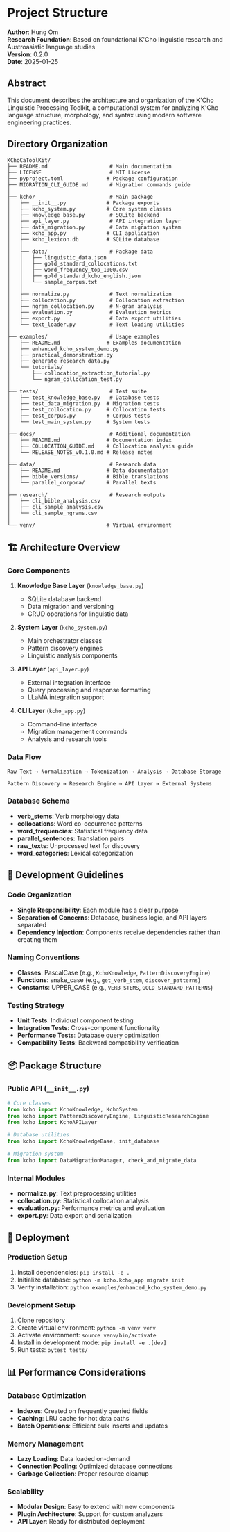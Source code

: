 # Project Structure

**Author**: Hung Om  
**Research Foundation**: Based on foundational K'Cho linguistic research and Austroasiatic language studies  
**Version**: 0.2.0  
**Date**: 2025-01-25

## Abstract

This document describes the architecture and organization of the K'Cho Linguistic Processing Toolkit, a computational system for analyzing K'Cho language structure, morphology, and syntax using modern software engineering practices.

## Directory Organization

```
KChoCaToolKit/
├── README.md                    # Main documentation
├── LICENSE                      # MIT License
├── pyproject.toml              # Package configuration
├── MIGRATION_CLI_GUIDE.md       # Migration commands guide
│
├── kcho/                        # Main package
│   ├── __init__.py             # Package exports
│   ├── kcho_system.py          # Core system classes
│   ├── knowledge_base.py        # SQLite backend
│   ├── api_layer.py             # API integration layer
│   ├── data_migration.py        # Data migration system
│   ├── kcho_app.py             # CLI application
│   ├── kcho_lexicon.db         # SQLite database
│   │
│   ├── data/                    # Package data
│   │   ├── linguistic_data.json
│   │   ├── gold_standard_collocations.txt
│   │   ├── word_frequency_top_1000.csv
│   │   ├── gold_standard_kcho_english.json
│   │   └── sample_corpus.txt
│   │
│   ├── normalize.py             # Text normalization
│   ├── collocation.py           # Collocation extraction
│   ├── ngram_collocation.py     # N-gram analysis
│   ├── evaluation.py            # Evaluation metrics
│   ├── export.py                # Data export utilities
│   └── text_loader.py           # Text loading utilities
│
├── examples/                    # Usage examples
│   ├── README.md               # Examples documentation
│   ├── enhanced_kcho_system_demo.py
│   ├── practical_demonstration.py
│   ├── generate_research_data.py
│   └── tutorials/
│       ├── collocation_extraction_tutorial.py
│       └── ngram_collocation_test.py
│
├── tests/                       # Test suite
│   ├── test_knowledge_base.py   # Database tests
│   ├── test_data_migration.py  # Migration tests
│   ├── test_collocation.py     # Collocation tests
│   ├── test_corpus.py          # Corpus tests
│   └── test_main_system.py     # System tests
│
├── docs/                        # Additional documentation
│   ├── README.md               # Documentation index
│   ├── COLLOCATION_GUIDE.md    # Collocation analysis guide
│   └── RELEASE_NOTES_v0.1.0.md # Release notes
│
├── data/                        # Research data
│   ├── README.md               # Data documentation
│   ├── bible_versions/         # Bible translations
│   └── parallel_corpora/       # Parallel texts
│
├── research/                    # Research outputs
│   ├── cli_bible_analysis.csv
│   ├── cli_sample_analysis.csv
│   └── cli_sample_ngrams.csv
│
└── venv/                       # Virtual environment
```

## 🏗️ Architecture Overview

### Core Components

1. **Knowledge Base Layer** (`knowledge_base.py`)
   - SQLite database backend
   - Data migration and versioning
   - CRUD operations for linguistic data

2. **System Layer** (`kcho_system.py`)
   - Main orchestrator classes
   - Pattern discovery engines
   - Linguistic analysis components

3. **API Layer** (`api_layer.py`)
   - External integration interface
   - Query processing and response formatting
   - LLaMA integration support

4. **CLI Layer** (`kcho_app.py`)
   - Command-line interface
   - Migration management commands
   - Analysis and research tools

### Data Flow

```
Raw Text → Normalization → Tokenization → Analysis → Database Storage
    ↓
Pattern Discovery → Research Engine → API Layer → External Systems
```

### Database Schema

- **verb_stems**: Verb morphology data
- **collocations**: Word co-occurrence patterns
- **word_frequencies**: Statistical frequency data
- **parallel_sentences**: Translation pairs
- **raw_texts**: Unprocessed text for discovery
- **word_categories**: Lexical categorization

## 🔧 Development Guidelines

### Code Organization
- **Single Responsibility**: Each module has a clear purpose
- **Separation of Concerns**: Database, business logic, and API layers separated
- **Dependency Injection**: Components receive dependencies rather than creating them

### Naming Conventions
- **Classes**: PascalCase (e.g., `KchoKnowledge`, `PatternDiscoveryEngine`)
- **Functions**: snake_case (e.g., `get_verb_stem`, `discover_patterns`)
- **Constants**: UPPER_CASE (e.g., `VERB_STEMS`, `GOLD_STANDARD_PATTERNS`)

### Testing Strategy
- **Unit Tests**: Individual component testing
- **Integration Tests**: Cross-component functionality
- **Performance Tests**: Database query optimization
- **Compatibility Tests**: Backward compatibility verification

## 📦 Package Structure

### Public API (`__init__.py`)
```python
# Core classes
from kcho import KchoKnowledge, KchoSystem
from kcho import PatternDiscoveryEngine, LinguisticResearchEngine
from kcho import KchoAPILayer

# Database utilities
from kcho import KchoKnowledgeBase, init_database

# Migration system
from kcho import DataMigrationManager, check_and_migrate_data
```

### Internal Modules
- **normalize.py**: Text preprocessing utilities
- **collocation.py**: Statistical collocation analysis
- **evaluation.py**: Performance metrics and evaluation
- **export.py**: Data export and serialization

## 🚀 Deployment

### Production Setup
1. Install dependencies: `pip install -e .`
2. Initialize database: `python -m kcho.kcho_app migrate init`
3. Verify installation: `python examples/enhanced_kcho_system_demo.py`

### Development Setup
1. Clone repository
2. Create virtual environment: `python -m venv venv`
3. Activate environment: `source venv/bin/activate`
4. Install in development mode: `pip install -e .[dev]`
5. Run tests: `pytest tests/`

## 📊 Performance Considerations

### Database Optimization
- **Indexes**: Created on frequently queried fields
- **Caching**: LRU cache for hot data paths
- **Batch Operations**: Efficient bulk inserts and updates

### Memory Management
- **Lazy Loading**: Data loaded on-demand
- **Connection Pooling**: Optimized database connections
- **Garbage Collection**: Proper resource cleanup

### Scalability
- **Modular Design**: Easy to extend with new components
- **Plugin Architecture**: Support for custom analyzers
- **API Layer**: Ready for distributed deployment
